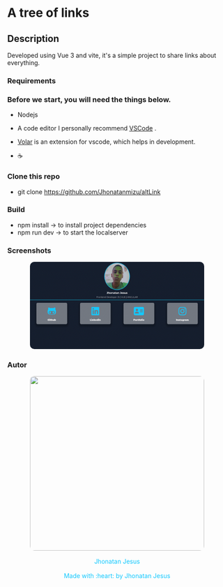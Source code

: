 # A tree of links 

## Description

<p>
Developed using Vue 3 and vite, it's a simple project to share links about everything.
</p>

### Requirements

<h3>
Before we start, you will need the things below.
</h3>

- Nodejs

- A code editor I personally recommend [VSCode](https://code.visualstudio.com/) .

- [Volar](https://marketplace.visualstudio.com/items?itemName=johnsoncodehk.volar)
is an extension for vscode, which helps in development.

- :coffee:

### Clone this repo

- git clone https://github.com/Jhonatanmizu/altLink
### Build

- npm install -> to install project dependencies
- npm run dev -> to start the localserver

### Screenshots
<div style="text-align:center;">
<img src="src/assets/project.png" height="200px"
alt="project screenshot"
width="400px" style="border-radius:10px" />
</div>

### Autor
<div style="text-align:center; display:flex;flex-direction:column; align-items:center; gap:1rem; color:#14C8FE;">
<img src="https://avatars.githubusercontent.com/u/61719180?s=400&u=06b559d4e211817e13bb349ce04b562e5a12473e&v=4"
height="400px"
width="400px" style="border-radius:10px"
/>
<span> Jhonatan Jesus </span>
<span> Made with :heart: by Jhonatan Jesus</span>
</div>